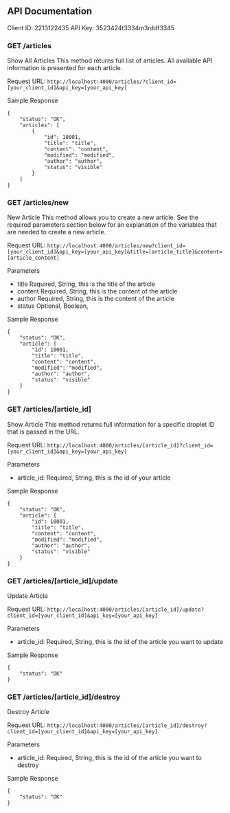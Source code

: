 ## API Documentation ##

Client ID: 2213122435
API Key: 3523424t3334m3rddf3345

### GET /articles ###
Show All Articles
This method returns full list of articles. All available API information is presented for each article.

Request URL:
``` http://localhost:4000/articles/?client_id=[your_client_id]&api_key=[your_api_key] ```

Sample Response
```
{
    "status": "OK",
    "articles": [
        {
            "id": 10001,
            "title": "title",
            "content": "content",
            "modified": "modified",
            "author": "author",
            "status": "visible"
        }
    ]
}
```



### GET /articles/new ###
New Article
This method allows you to create a new article. See the required parameters section below for an explanation of the variables that are needed to create a new article.

Request URL:
``` http://localhost:4000/articles/new?client_id=[your_client_id]&api_key=[your_api_key]&title=[article_title]&content=[article_content] ```

Parameters
* title Required, String, this is the title of the article
* content Required, String, this is the content of the article
* author Required, String, this is the content of the article
* status Optional, Boolean, 

Sample Response
```
{
    "status": "OK",
    "article": {
        "id": 10001,
        "title": "title",
        "content": "content",
        "modified": "modified",
        "author": "author",
        "status": "visible"
    }
}
```



### GET /articles/[article_id] ###
Show Article
This method returns full information for a specific droplet ID that is passed in the URL.

Request URL:
``` http://localhost:4000/articles/[article_id]?client_id=[your_client_id]&api_key=[your_api_key] ```

Parameters
* article_id: Required, String, this is the id of your article

Sample Response
```
{
    "status": "OK",
    "article": {
        "id": 10001,
        "title": "title",
        "content": "content",
        "modified": "modified",
        "author": "author",
        "status": "visible"
    }
}
```



### GET /articles/[article_id]/update ###
Update Article

Request URL:
``` http://localhost:4000/articles/[article_id]/update?client_id=[your_client_id]&api_key=[your_api_key] ```

Parameters
* article_id: Required, String, this is the id of the article you want to update

Sample Response
```
{
    "status": "OK"
}
```



### GET /articles/[article_id]/destroy ###
Destroy Article

Request URL:
``` http://localhost:4000/articles/[article_id]/destroy?client_id=[your_client_id]&api_key=[your_api_key] ```

Parameters
* article_id: Required, String, this is the id of the article you want to destroy

Sample Response
```
{
    "status": "OK"
}
```


